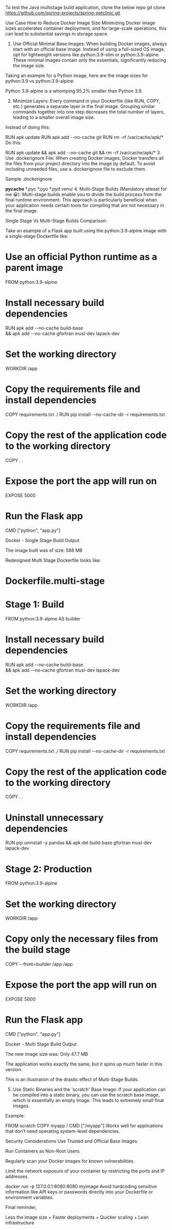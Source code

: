 To test the Java multistage build application, clone the below repo
git clone https://github.com/spring-projects/spring-petclinic.git


Use Case
How to Reduce Docker Image Size
Minimizing Docker image sizes accelerates container deployment, and for large-scale operations, this can lead to substantial savings in storage space.

1. Use Official Minimal Base Images:
When building Docker images, always start with an official base image. Instead of using a full-sized OS image, opt for lightweight versions like python:3.9-slim or python:3.9-alpine. These minimal images contain only the essentials, significantly reducing the image size.

Taking an example for a Python image, here are the image sizes for python:3.9 vs python:3.9-alpine:


Python 3.9-alpine is a whomping 95.2% smaller than Python 3.9.

2. Minimize Layers:
Every command in your Dockerfile (like RUN, COPY, etc.) generates a separate layer in the final image. Grouping similar commands together into one step decreases the total number of layers, leading to a smaller overall image size.

Instead of doing this:

RUN apk update
RUN apk add --no-cache git
RUN rm -rf /var/cache/apk/*
Do this:

RUN apk update && apk add --no-cache git && rm -rf /var/cache/apk/*
3. Use .dockerignore File:
When creating Docker images, Docker transfers all the files from your project directory into the image by default. To avoid including unneeded files, use a .dockerignore file to exclude them.

Sample .dockerignore

__pycache__
*.pyc
*.pyo
*.pyd
venv/
4. Multi-Stage Builds (Mandatory atleast for me 😀):
Multi-stage builds enable you to divide the build process from the final runtime environment. This approach is particularly beneficial when your application needs certain tools for compiling that are not necessary in the final image.

Single Stage Vs Multi-Stage Builds Comparison:

Take an example of a Flask app built using the python:3.9-alpine image with a single-stage Dockerfile like:

# Use an official Python runtime as a parent image
FROM python:3.9-alpine

# Install necessary build dependencies
RUN apk add --no-cache build-base \
    && apk add --no-cache gfortran musl-dev lapack-dev

# Set the working directory
WORKDIR /app

# Copy the requirements file and install dependencies
COPY requirements.txt ./
RUN pip install --no-cache-dir -r requirements.txt

# Copy the rest of the application code to the working directory
COPY . .

# Expose the port the app will run on
EXPOSE 5000

# Run the Flask app
CMD ["python", "app.py"]

Docker - Single Stage Build Output

The image built was of size: 588 MB

Redesigned Multi Stage Dockerfile looks like:


# Dockerfile.multi-stage

# Stage 1: Build
FROM python:3.9-alpine AS builder

# Install necessary build dependencies
RUN apk add --no-cache build-base \
    && apk add --no-cache gfortran musl-dev lapack-dev

# Set the working directory
WORKDIR /app

# Copy the requirements file and install dependencies
COPY requirements.txt ./
RUN pip install --no-cache-dir -r requirements.txt

# Copy the rest of the application code to the working directory
COPY . .

# Uninstall unnecessary dependencies
RUN pip uninstall -y pandas && apk del build-base gfortran musl-dev lapack-dev

# Stage 2: Production
FROM python:3.9-alpine

# Set the working directory
WORKDIR /app

# Copy only the necessary files from the build stage
COPY --from=builder /app /app

# Expose the port the app will run on
EXPOSE 5000

# Run the Flask app
CMD ["python", "app.py"]

Docker - Multi Stage Build Output

The new image size was: Only 47.7 MB

The application works exactly the same, but it spins up much faster in this version.

This is an illustration of the drastic effect of Multi-Stage Builds.



5. Use Static Binaries and the 'scratch' Base Image:
If your application can be compiled into a static binary, you can use the scratch base image, which is essentially an empty image. This leads to extremely small final images.

Example:

FROM scratch
COPY myapp /
CMD ["/myapp"]
Works well for applications that don’t need operating system-level dependencies.

Security Considerations
Use Trusted and Official Base Images

Run Containers as Non-Root Users

Regularly scan your Docker images for known vulnerabilities

Limit the network exposure of your container by restricting the ports and IP addresses

docker run -p 127.0.0.1:8080:8080 myimage
Avoid hardcoding sensitive information like API keys or passwords directly into your Dockerfile or environment variables.

Final reminder,

Less the image size = Faster deployments + Quicker scaling + Lean infrastructure

